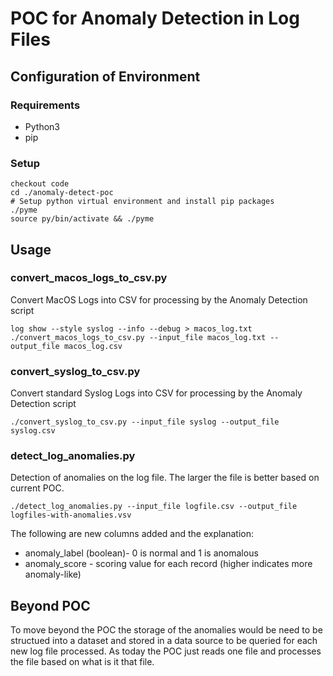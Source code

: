 # POC for Anomaly Detection in Log Files

## Configuration of Environment

### Requirements

- Python3
- pip

### Setup

```
checkout code
cd ./anomaly-detect-poc
# Setup python virtual environment and install pip packages
./pyme 
source py/bin/activate && ./pyme
```

## Usage

### convert_macos_logs_to_csv.py

Convert MacOS Logs into CSV for processing by the Anomaly Detection script

```
log show --style syslog --info --debug > macos_log.txt
./convert_macos_logs_to_csv.py --input_file macos_log.txt --output_file macos_log.csv
```

### convert_syslog_to_csv.py

Convert standard Syslog Logs into CSV for processing by the Anomaly Detection script

```
./convert_syslog_to_csv.py --input_file syslog --output_file syslog.csv
```


### detect_log_anomalies.py

Detection of anomalies on the log file.   The larger the file is better based on current POC.

```
./detect_log_anomalies.py --input_file logfile.csv --output_file logfiles-with-anomalies.vsv
```

The following are new columns added and the explanation:
- anomaly_label (boolean)- 0 is normal and 1 is anomalous 
- anomaly_score - scoring value for each record (higher indicates more anomaly-like)


## Beyond POC

To move beyond the POC the storage of the anomalies would be need to be structued into a dataset and stored in a data source to be queried for each new log file processed.  As today the POC just reads one file and processes the file based on what is it that file.  
